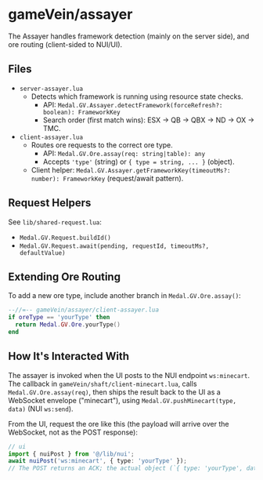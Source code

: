# gameVein/assayer

The Assayer handles framework detection (mainly on the server side), and ore routing (client-sided to NUI/UI).

## Files

- `server-assayer.lua`
  - Detects which framework is running using resource state checks.
    - API: `Medal.GV.Assayer.detectFramework(forceRefresh?: boolean): FrameworkKey`
    - Search order (first match wins): ESX -> QB -> QBX -> ND -> OX -> TMC.
- `client-assayer.lua`
  - Routes ore requests to the correct ore type.
    - API: `Medal.GV.Ore.assay(req: string|table): any`
    - Accepts `'type'` (string) or `{ type = string, ... }` (object).
  - Client helper: `Medal.GV.Assayer.getFrameworkKey(timeoutMs?: number): FrameworkKey` (request/await pattern).

## Request Helpers

See `lib/shared-request.lua`:
- `Medal.GV.Request.buildId()`
- `Medal.GV.Request.await(pending, requestId, timeoutMs?, defaultValue)`

## Extending Ore Routing

To add a new ore type, include another branch in `Medal.GV.Ore.assay()`:

```lua
--//=-- gameVein/assayer/client-assayer.lua
if oreType == 'yourType' then
  return Medal.GV.Ore.yourType()
end
```

## How It's Interacted With

The assayer is invoked when the UI posts to the NUI endpoint `ws:minecart`.
The callback in `gameVein/shaft/client-minecart.lua`, calls `Medal.GV.Ore.assay(req)`, then ships the result back to the UI
as a WebSocket envelope ("minecart"), using `Medal.GV.pushMinecart(type, data)` (NUI `ws:send`).

<!--- TODO: Update for minecart expansion for non-WebSocket responses -->

From the UI, request the ore like this (the payload will arrive over the WebSocket, not as the POST response):

```ts
// ui
import { nuiPost } from '@/lib/nui';
await nuiPost('ws:minecart', { type: 'yourType' });
// The POST returns an ACK; the actual object (`{ type: 'yourType', data }`), is forwarded via WebSocket.
```